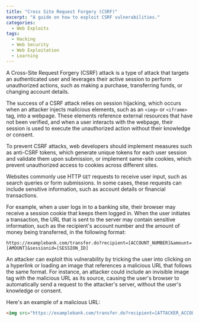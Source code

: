 ```yaml
---
title: "Cross Site Request Forgery (CSRF)"
excerpt: "A guide on how to exploit CSRF vulnerabilities."
categories:
  - Web Exploits
tags:
  - Hacking
  - Web Security
  - Web Exploitation
  - Learning
---
```



A Cross-Site Request Forgery (CSRF) attack is a type of attack that targets an
authenticated user and leverages their active session to perform unauthorized
actions, such as making a purchase, transferring funds, or changing account
details.

The success of a CSRF attack relies on session hijacking, which occurs when an
attacker injects malicious elements, such as an `<img>` or `<iframe>` tag,
into a webpage. These elements reference external resources that have not been
verified, and when a user interacts with the webpage, their session is used to
execute the unauthorized action without their knowledge or consent.

To prevent CSRF attacks, web developers should implement measures such as
anti-CSRF tokens, which generate unique tokens for each user session and
validate them upon submission, or implement same-site cookies, which prevent
unauthorized access to cookies across different sites.

Websites commonly use HTTP `GET` requests to receive user input, such as
search queries or form submissions. In some cases, these requests can include
sensitive information, such as account details or financial transactions.

For example, when a user logs in to a banking site, their browser may receive
a session cookie that keeps them logged in. When the user initiates a
transaction, the URL that is sent to the server may contain sensitive
information, such as the recipient's account number and the amount of money
being transferred, in the following format:

```
https://examplebank.com/transfer.do?recipient=[ACCOUNT_NUMBER]&amount=[AMOUNT]&sessionid=[SESSION_ID]
```

An attacker can exploit this vulnerability by tricking the user into clicking
on a hyperlink or loading an image that references a malicious URL that
follows the same format. For instance, an attacker could include an invisible
image tag with the malicious URL as its source, causing the user's browser to
automatically send a request to the attacker's server, without the user's
knowledge or consent.

Here's an example of a malicious URL:
```html
<img src="https://examplebank.com/transfer.do?recipient=[ATTACKER_ACCOUNT]&amount=[HUGE_AMOUNT]&sessionid=[ATTACKER_SESSION_ID]" width="0" height="0" border="0">
```